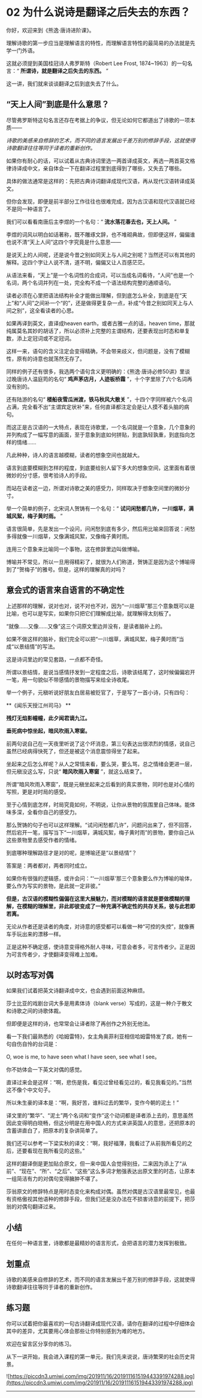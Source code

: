 # 02 为什么说诗是翻译之后失去的东西？

你好，欢迎来到《熊逸·唐诗进阶课》。

理解诗歌的第一步应当是理解语言的特性，而理解语言特性的最简易的办法就是先学一门外语。

这就必须提到美国桂冠诗人弗罗斯特（Robert Lee Frost, 1874~1963）的一句名言：“ **所谓诗，就是翻译之后失去的东西。** ”

这一讲，我们就来谈谈翻译之后到底失去了什么。

## “天上人间”到底是什么意思？

尽管弗罗斯特这句名言还存在考据上的争议，但无论如何它都道出了诗歌的一项本质——

 *诗歌的美感来自修辞的艺术，而不同的语言发展出千差万别的修辞手段，这就使得诗歌翻译往往等同于译者的重新创作。*

如果你有耐心的话，可以试着从古典诗词里选一两首译成英文，再选一两首英文格律诗译成中文，亲自体会一下在翻译过程里到底得到了哪些，又失去了哪些。

具体的做法通常是这样的：先把古典诗词翻译成现代汉语，再从现代汉语转译成英文。

但你会发现，即便是前半部分工作往往也很难完成，因为古汉语和现代汉语就已经不是同一种语言了。

我们可以看看南唐后主李煜的一个名句：“ **流水落花春去也，天上人间。** ”

李煜的词风以明白如话著称，既不雕琢文辞，也不堆砌典故，但即便这样，偏偏谁也说不清“天上人间”这四个字究竟是什么意思——

是说天上的人间呢，还是说今昔之别如同天上与人间之别呢？当然还可以有其他的解释。这四个字让人说不清，道不明，偏偏又让人百感茫茫。

从语法来看，“天上”是一个名词性的合成词，可以当成名词看待，“人间”也是一个名词，两个名词并列在一处，完全构不成一个语法结构完整的通顺语句。

读者必须在心里把语法结构补全才能做出理解，但到底怎么补全，到底是在“天上”和“人间”之间补一个“的”，还是做得更复杂一点，补成“今昔之别如同天上与人间之别”，这全看读者的心思。

如果再译到英文，直译成heaven earth，或者古雅一点的话，heaven time，那就纯属莫名其妙的胡话了，所以必须补上完整的主谓结构，还要表现出时态和单复数，添上定冠词或不定冠词。

这样一来，语句的含义注定会变得精确，不会带来歧义，但问题是，没有了模糊性，原有的诗意也就荡然无存了。

同样的例子还有很多，我选两个语句含义更明确的：《熊逸·唐诗必修50讲》里谈过晚唐诗人温庭筠的名句“ **鸡声茅店月，人迹板桥霜** ”，十个字里除了六个名词再没有别的。

还有陆游的名句“ **楼船夜雪瓜洲渡，铁马秋风大散关** ”，十四个字同样被六个名词占满，完全看不出“主谓宾定状补”来，任何直译都注定会是让人摸不着头脑的病句。

而这正是古汉语的一大特点，表现在诗歌里，一个名词就是一个意象，几个意象的并列构成了一幅写意的画面，至于意象到底如何拼贴，到底孰轻孰重，到底指向怎样的情绪……

凡此种种，诗人的语言越模糊，读者的想象空间也就越大。

语言到底要模糊到怎样的程度，到底要给别人留下多大的想象空间，这里面有着很微妙的分寸感，很考验诗人的手段。

而站在读者这一边，所谓对诗歌之美的感受力，同样取决于想象空间里的微妙分寸。

举一个简单的例子，北宋词人贺铸有一个名句：“ **试问闲愁都几许，一川烟草，满城风絮，梅子黄时雨。** ”

语言很简单，先是发出一个设问，问闲愁到底有多少，然后用比喻来回答说：闲愁多得就像一川烟草，又像满城风絮，又像梅子黄时雨。

连用三个意象来比喻同一个事物，这在修辞里边叫做博喻。

博喻并不常见，所以一旦用得精彩了，就很为人们称道，贺铸正是因为这个博喻得到了“贺梅子”的雅号。但是，这样的理解真的对吗？

## 意会式的语言来自语言的不确定性

上述那样的理解，说对也对，说不对也不对，因为“一川烟草”那三个意象既可以是比喻，也可以是写实，如果你只把它们理解成比喻，就理解得太刻板了。

“就像……又像……又像”这三个词原文里边并没有，是读者脑补上的。

如果不做这样的脑补，我们完全可以把“一川烟草，满城风絮，梅子黄时雨”当成“以景结情”的写法。

这是诗词里边的常见套路，一点都不奇怪。

所谓以景结情，是说当感情抒发到一定程度之后，诗歌该结尾了，这时候偏偏宕开一笔，用一句貌似不带感情的景物描写来给全诗收尾。

举一个例子，元稹听说好朋友白居易被贬官了，于是写了一首小诗，只有四句：

 **《闻乐天授江州司马》
**

 **残灯无焰影幢幢，此夕闻君谪九江。**

 **垂死病中惊坐起，暗风吹雨入寒窗。**

前两句说自己在一天夜里听说了这个坏消息，第三句表达出很浓烈的情感，说自己虽然已经病得快死了，但还是被这个消息震惊得坐了起来。

坐起来之后怎么样呢？从人之常情来看，要么哭，要么骂，总之情绪会更进一层，但元稹没这么写，只说“ **暗风吹雨入寒窗** ”，就这么结束了。

所谓“暗风吹雨入寒窗”，既是元稹坐起来之后看到的真实景物，同时也是对心情的写照，更是对时局的感受。

至于心情到底怎样，时局究竟如何，不明说，让你从景物的氛围里自己体味。能体味多深，全看你自己的感受力。

那么贺铸的句子也可以这样理解。“试问闲愁都几许”，问题问出来了，但不回答，然后宕开一笔，描写当下“一川烟草，满城风絮，梅子黄时雨”的景物，要你自己从这些景物里去感受作者的情绪。

到底哪种理解路径才是对的呢，是博喻还是“以景结情”？

答案是：两者都对，两者同时成立。

如果你有很强的逻辑感，或许会问：“‘一川烟草’那三个意象要么作为博喻的喻体，要么作为写实的景物，是此就一定非彼。”

 **但是，古汉语的模糊性偏偏在这里大展魅力，而对模糊的语言就是要做模糊的理解，在模糊的理解里，非此即彼变成了一种充满不确定性的共存关系，彼与此若即若离。**

无论从作者还是读者的角度，对诗意的感受都可以看做一种“可控的失控”，就像赛车手玩出来的漂移一样。

正是这种不确定感，使诗意变得格外耐人寻味，可意会者多，可言传者少。正是因为可言传者少，才使翻译变得难上加难。

## 以时态写对偶

如果我们试着把英文诗翻译成中文，也会遇到前面这种麻烦。

莎士比亚的戏剧台词大多是用素体诗（blank verse）写成的，这是一种介于散文和诗歌之间的诗歌体裁。

但即便是这样的诗，也常常会让译者除了再创作之外别无他法。

看一下我们最熟悉的《哈姆雷特》，女主角奥菲利亚相信哈姆雷特发了疯，她有一句自伤自怜的台词是：

O, woe is me, to have seen what I have seen, see what I see。

你不妨体会一下英文对偶的感觉。

直译过来会是这样：“啊，悲伤是我，看见过曾经看见过的，看见我看见的。”当然这不像个中文句子。

所以朱生豪的译本是：“啊，我好苦，谁料过去的繁华，变作今朝的泥土！”

译文里的“繁华”、“泥土”两个名词和“变作”这个动词都是译者添上去的，意思虽然因此变得明白晓畅，但这分明是在用中国人的方式来讲英国人的意思，还把原本的含蓄讲直白了，把原本的复杂讲简单了。

我们还可以参考一下梁实秋的译文：“啊，我好福薄，我看过了从前我所看见的之后，还要看现在我所看见的这些。”

这样的翻译倒是更加贴合原文，但一来中国人会觉得别扭，二来因为添上了“从前”、“现在”、“所”、“之后”、“这些”这么多词才勉强表达出原文里的时态，让原本一组简洁有力的对偶句变得臃肿不堪了。

莎翁原文的修辞特点是用时态变化来构成对偶。虽然对偶是古汉语里最常见，也最有资格傲视其他语种的修辞手段，但我们还是没办法在不损害诗意的前提下，把莎翁的对偶句翻译过来。

## 小结

在任何一种语言里，诗歌都是最精妙的语言形式，会把语言的潜力发挥到极致。

## 划重点

诗歌的美感来自修辞的艺术，而不同的语言发展出千差万别的修辞手段，这就使得诗歌翻译往往等同于译者的重新创作。

## 练习题

你可以试着把你最喜欢的一句古诗翻译成现代汉语，请你在翻译的过程中仔细体会其中的差异，尤其要用心体会那些让你特别感到为难的地方。

欢迎在留言区分享你的练习。

从下一讲开始，我会进入课程的第一单元，我们先来说说，唐诗繁荣的社会历史背景。

![https://piccdn3.umiwi.com/img/201911/16/201911161519443391974288.jpg](https://piccdn3.umiwi.com/img/201911/16/201911161519443391974288.jpg)

---

